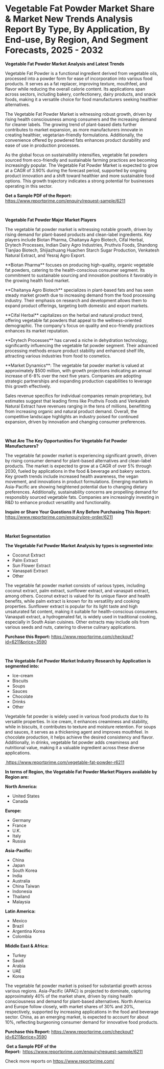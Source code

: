 <p><h1>Vegetable Fat Powder Market Share & Market New Trends Analysis Report By Type, By Application, By End-use, By Region, And Segment Forecasts, 2025 - 2032</h1></p><p><strong>Vegetable Fat Powder Market Analysis and Latest Trends</strong></p>
<p><p>Vegetable Fat Powder is a functional ingredient derived from vegetable oils, processed into a powder form for ease of incorporation into various food products. It serves as a fat replacer, improving texture, mouthfeel, and flavor while reducing the overall calorie content. Its applications span across sectors, including bakery, confectionery, dairy products, and snack foods, making it a versatile choice for food manufacturers seeking healthier alternatives.</p><p>The Vegetable Fat Powder Market is witnessing robust growth, driven by rising health consciousness among consumers and the increasing demand for cleaner labels. The growing trend of plant-based diets further contributes to market expansion, as more manufacturers innovate in creating healthier, vegetarian-friendly formulations. Additionally, the convenience offered by powdered fats enhances product durability and ease of use in production processes.</p><p>As the global focus on sustainability intensifies, vegetable fat powders sourced from eco-friendly and sustainable farming practices are becoming increasingly popular. The Vegetable Fat Powder Market is expected to grow at a CAGR of 3.90% during the forecast period, supported by ongoing product innovation and a shift toward healthier and more sustainable food options. This growth trajectory indicates a strong potential for businesses operating in this sector.</p></p>
<p><strong>Get a Sample PDF of the Report:&nbsp;</strong> <a href="https://www.reportprime.com/enquiry/request-sample/6211?utm_campaign=3442&utm_medium=2&utm_source=Github&utm_content=ia&utm_term=19032025&utm_id=vegetable-fat-powder">https://www.reportprime.com/enquiry/request-sample/6211</a></p>
<p>&nbsp;</p>
<p><strong>Vegetable Fat Powder Major Market Players</strong></p>
<p><p>The vegetable fat powder market is witnessing notable growth, driven by rising demand for plant-based products and clean-label ingredients. Key players include Biotan Pharma, Chaitanya Agro Biotech, Cifal Herbal, Drytech Processes, Indian Dairy Agro Industries, Pruthvis Foods, Shandong Tianjiao Biotech, Shijiazhuang Huachen Starch Sugar Production, Venkatesh Natural Extract, and Yesraj Agro Export.</p><p>**Biotan Pharma** focuses on producing high-quality, organic vegetable fat powders, catering to the health-conscious consumer segment. Its commitment to sustainable sourcing and innovation positions it favorably in the growing health food market.</p><p>**Chaitanya Agro Biotech** specializes in plant-based fats and has seen steady market growth due to increasing demand from the food processing industry. Their emphasis on research and development allows them to expand product offerings, targeting both domestic and export markets.</p><p>**Cifal Herbal** capitalizes on the herbal and natural product trend, offering vegetable fat powders that appeal to the wellness-oriented demographic. The company's focus on quality and eco-friendly practices enhances its market reputation.</p><p>**Drytech Processes** has carved a niche in dehydration technology, significantly influencing the vegetable fat powder segment. Their advanced processing methods ensure product stability and enhanced shelf life, attracting various industries from food to cosmetics.</p><p>**Market Dynamics**: The vegetable fat powder market is valued at approximately $500 million, with growth projections indicating an annual increase of 6-8% over the next five years. Companies are adopting strategic partnerships and expanding production capabilities to leverage this growth effectively.</p><p>Sales revenue specifics for individual companies remain proprietary, but estimates suggest that leading firms like Pruthvis Foods and Venkatesh Natural Extract have revenues ranging in the tens of millions, benefitting from increasing organic and natural product demand. Overall, the competitive landscape highlights an industry poised for continued expansion, driven by innovation and changing consumer preferences.</p></p>
<p>&nbsp;</p>
<p><strong>What Are The Key Opportunities For Vegetable Fat Powder Manufacturers?</strong></p>
<p><p>The vegetable fat powder market is experiencing significant growth, driven by rising consumer demand for plant-based alternatives and clean-label products. The market is expected to grow at a CAGR of over 5% through 2030, fueled by applications in the food & beverage and bakery sectors. Key growth trends include increased health awareness, the vegan movement, and innovations in product formulations. Emerging markets in Asia-Pacific are showing heightened potential due to changing dietary preferences. Additionally, sustainability concerns are propelling demand for responsibly sourced vegetable fats. Companies are increasingly investing in R&D to enhance product versatility and functionality.</p></p>
<p><strong>Inquire or Share Your Questions If Any Before Purchasing This Report:</strong> <a href="https://www.reportprime.com/enquiry/pre-order/6211?utm_campaign=3442&utm_medium=2&utm_source=Github&utm_content=ia&utm_term=19032025&utm_id=vegetable-fat-powder">https://www.reportprime.com/enquiry/pre-order/6211</a></p>
<p>&nbsp;</p>
<p><strong>Market Segmentation</strong></p>
<p><strong>The Vegetable Fat Powder Market Analysis by types is segmented into:</strong></p>
<p><ul><li>Coconut Extract</li><li>Palm Extract</li><li>Sun Flower Extract</li><li>Vanaspati Extract</li><li>Other</li></ul></p>
<p><p>The vegetable fat powder market consists of various types, including coconut extract, palm extract, sunflower extract, and vanaspati extract, among others. Coconut extract is valued for its unique flavor and health benefits, while palm extract is known for its versatility and cooking properties. Sunflower extract is popular for its light taste and high unsaturated fat content, making it suitable for health-conscious consumers. Vanaspati extract, a hydrogenated fat, is widely used in traditional cooking, especially in South Asian cuisines. Other extracts may include oils from various seeds and nuts, catering to diverse culinary applications.</p></p>
<p><strong>Purchase this Report:&nbsp;</strong><a href="https://www.reportprime.com/checkout?id=6211&price=3590&utm_campaign=3442&utm_medium=2&utm_source=Github&utm_content=ia&utm_term=19032025&utm_id=vegetable-fat-powder">https://www.reportprime.com/checkout?id=6211&price=3590</a></p>
<p>&nbsp;</p>
<p><strong>The Vegetable Fat Powder Market Industry Research by Application is segmented into:</strong></p>
<p><ul><li>Ice-cream</li><li>Biscuits</li><li>Soups</li><li>Sauces</li><li>Chocolate</li><li>Drinks</li><li>Other</li></ul></p>
<p><p>Vegetable fat powder is widely used in various food products due to its versatile properties. In ice cream, it enhances creaminess and stability, while in biscuits, it contributes to texture and moisture retention. For soups and sauces, it serves as a thickening agent and improves mouthfeel. In chocolate production, it helps achieve the desired consistency and flavor. Additionally, in drinks, vegetable fat powder adds creaminess and nutritional value, making it a valuable ingredient across these diverse applications.</p></p>
<p><a href="https://www.reportprime.com/vegetable-fat-powder-r6211?utm_campaign=3442&utm_medium=2&utm_source=Github&utm_content=ia&utm_term=19032025&utm_id=vegetable-fat-powder">&nbsp;https://www.reportprime.com/vegetable-fat-powder-r6211</a></p>
<p><strong>In terms of Region, the Vegetable Fat Powder Market Players available by Region are:</strong></p>
<p>
    <p> <strong> North America: </strong>
        <ul>
            <li>United States</li>
            <li>Canada</li>
        </ul>
        </p> 
    <p> <strong> Europe: </strong>
        <ul>
            <li>Germany</li>
            <li>France</li>
            <li>U.K.</li>
            <li>Italy</li>
            <li>Russia</li>
        </ul>
        </p> 
    <p> <strong> Asia-Pacific: </strong>
        <ul>
            <li>China</li>
            <li>Japan</li>
            <li>South Korea</li>
            <li>India</li>
            <li>Australia</li>
            <li>China Taiwan</li>
            <li>Indonesia</li>
            <li>Thailand</li>
            <li>Malaysia</li>
        </ul>
        </p> 
    <p> <strong> Latin America: </strong>
        <ul>
            <li>Mexico</li>
            <li>Brazil</li>
            <li>Argentina Korea</li>
            <li>Colombia</li>
        </ul>
        </p> 
    <p> <strong> Middle East & Africa: </strong>
        <ul>
            <li>Turkey</li>
            <li>Saudi</li>
            <li>Arabia</li>
            <li>UAE</li>
            <li>Korea</li>
        </ul>
    </p>
    </p>
<p><p>The vegetable fat powder market is poised for substantial growth across various regions. Asia-Pacific (APAC) is projected to dominate, capturing approximately 40% of the market share, driven by rising health consciousness and demand for plant-based alternatives. North America and Europe follow closely, with market shares of 30% and 20%, respectively, supported by increasing applications in the food and beverage sector. China, as an emerging market, is expected to account for about 10%, reflecting burgeoning consumer demand for innovative food products.</p></p>
<p><strong>Purchase this Report: </strong><a href="https://www.reportprime.com/checkout?id=6211&price=3590&utm_campaign=3442&utm_medium=2&utm_source=Github&utm_content=ia&utm_term=19032025&utm_id=vegetable-fat-powder">https://www.reportprime.com/checkout?id=6211&price=3590</a></p>
<p>&nbsp;<strong>Get a Sample PDF of the Report:&nbsp;&nbsp;</strong><a href="https://www.reportprime.com/enquiry/request-sample/6211?utm_campaign=3442&utm_medium=2&utm_source=Github&utm_content=ia&utm_term=19032025&utm_id=vegetable-fat-powder">https://www.reportprime.com/enquiry/request-sample/6211</a></p>
<p><strong></strong></p>
<p>Check more reports on <a href="https://www.reportprime.com/?utm_campaign=3442&utm_medium=2&utm_source=Github&utm_content=ia&utm_term=19032025&utm_id=vegetable-fat-powder">https://www.reportprime.com/</a></p>